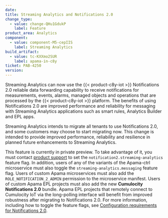 ```yaml
---
date:
title: Streaming Analytics and Notifications 2.0
change_type:
  - value: change-QHu1GdukP
    label: Feature
product_area: Analytics
component:
  - value: component-M5-cepIIS
    label: Streaming Analytics
build_artifact:
  - value: tc-KXXmo2SUR
    label: apama-in-c8y
ticket: PAB-4250
version:
---
```

Streaming Analytics can now use the {{< product-c8y-iot >}} Notifications 2.0 reliable data forwarding capability to receive notifications for measurements, events, alarms, managed objects and operations that are processed by the {{< product-c8y-iot >}} platform. The benefits of using Notifications 2.0 are improved performance and reliability for messaging with Streaming Analytics applications such as smart rules, Analytics Builder and EPL apps.

Streaming Analytics intends to migrate all tenants to use Notifications 2.0, and some customers may choose to start migrating now. This change is intended to provide improved performance, reliability and resilience in planned future enhancements to Streaming Analytics.

This feature is currently in private preview. To take advantage of it, you must contact [product support](/additional-resources/contacting-support/) to set the `notification2.streaming-analytics` feature flag. In addition, users of any of the variants of the Apama-ctrl microservice must also toggle the `streaming-analytics.messaging` feature flag. Users of custom Apama microservices must also add the `ROLE_NOTIFICATION_2_ADMIN` permission to the microservice manifest. Users of custom Apama EPL projects must also add the new **Cumulocity Notifications 2.0** bundle. Apama EPL projects that remotely connect to Cumulocity IoT via the long-polling interface will benefit from improved robustness after migrating to Notifications 2.0. For more information, including how to toggle the feature flags, see [Configuration requirements for Notifications 2.0](/streaming-analytics/analytics-customization/#notifications).
